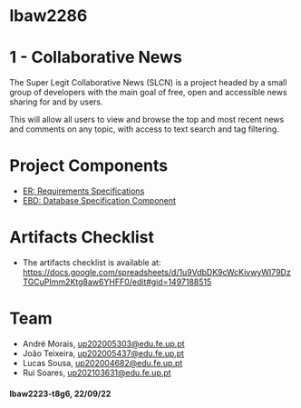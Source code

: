 # lbaw2286

# 1 - Collaborative News
The Super Legit Collaborative News (SLCN) is a project headed by a small group of developers with the main goal of free, open and accessible news sharing for and by users. 

This will allow all users to view and browse the top and most recent news and comments on any topic, with access to text search and tag filtering.

# Project Components
- [ER: Requirements Specifications](docs/er.md)
- [EBD: Database Specification Component](docs/ebd.md)

# Artifacts Checklist
- The artifacts checklist is available at: <https://docs.google.com/spreadsheets/d/1u9VdbDK9cWcKivwyWI79DzTGCuPImm2Ktg8aw6YHFF0/edit#gid=1497188515>

# Team
- André Morais, up202005303@edu.fe.up.pt
- João Teixeira, up202005437@edu.fe.up.pt
- Lucas Sousa, up202004682@edu.fe.up.pt
- Rui Soares, up202103631@edu.fe.up.pt

#### lbaw2223-t8g6, 22/09/22